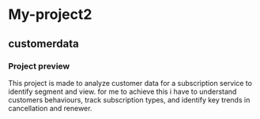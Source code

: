 # My-project2

## customerdata

### Project preview
This project is made to analyze customer data for a subscription service to
identify segment and view. for me to achieve this i have to understand customers behaviours,
track subscription types, and identify key trends in cancellation and renewer.
